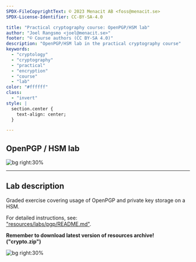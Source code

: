 ```yaml
---
SPDX-FileCopyrightText: © 2023 Menacit AB <foss@menacit.se>
SPDX-License-Identifier: CC-BY-SA-4.0

title: "Practical cryptography course: OpenPGP/HSM lab"
author: "Joel Rangsmo <joel@menacit.se>"
footer: "© Course authors (CC BY-SA 4.0)"
description: "OpenPGP/HSM lab in the practical cryptography course"
keywords:
  - "cryptology"
  - "cryptography"
  - "practical"
  - "encryption"
  - "course"
  - "lab"
color: "#ffffff"
class:
  - "invert"
style: |
  section.center {
    text-align: center;
  }

---
```

<!-- _footer: "%ATTRIBUTION_PREFIX% David Revoy (CC BY 4.0)" -->
## OpenPGP / HSM lab

![bg right:30%](images/39-mechanic.jpg)

---
<!-- _footer: "%ATTRIBUTION_PREFIX% David Revoy (CC BY 4.0)" -->
## Lab description
Graded exercise covering usage of OpenPGP and private key storage on a HSM.
  
For detailed instructions, see:  
["resources/labs/pgp/README.md"](%RESOURCES_ARCHIVE%).  
  
**Remember to download latest version of resources archive! ("crypto.zip")**

![bg right:30%](images/39-mechanic.jpg)
